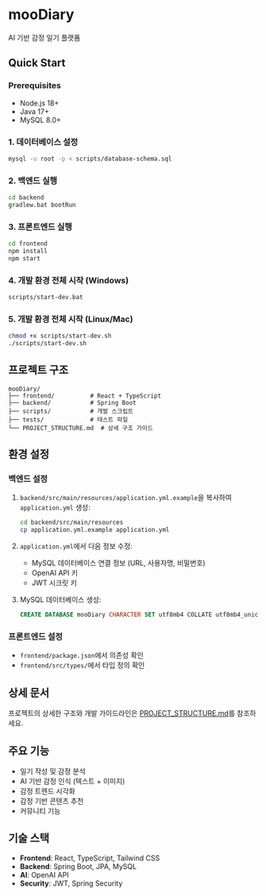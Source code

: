 # mooDiary

AI 기반 감정 일기 플랫폼

## Quick Start

### Prerequisites
- Node.js 18+
- Java 17+
- MySQL 8.0+

### 1. 데이터베이스 설정
```bash
mysql -u root -p < scripts/database-schema.sql
```

### 2. 백엔드 실행
```bash
cd backend
gradlew.bat bootRun
```

### 3. 프론트엔드 실행
```bash
cd frontend
npm install
npm start
```

### 4. 개발 환경 전체 시작 (Windows)
```bash
scripts/start-dev.bat
```

### 5. 개발 환경 전체 시작 (Linux/Mac)
```bash
chmod +x scripts/start-dev.sh
./scripts/start-dev.sh
```

## 프로젝트 구조

```
mooDiary/
├── frontend/          # React + TypeScript
├── backend/           # Spring Boot
├── scripts/           # 개발 스크립트
├── tests/             # 테스트 파일
└── PROJECT_STRUCTURE.md  # 상세 구조 가이드
```

## 환경 설정

### 백엔드 설정
1. `backend/src/main/resources/application.yml.example`을 복사하여 `application.yml` 생성:
   ```bash
   cd backend/src/main/resources
   cp application.yml.example application.yml
   ```

2. `application.yml`에서 다음 정보 수정:
   - MySQL 데이터베이스 연결 정보 (URL, 사용자명, 비밀번호)
   - OpenAI API 키
   - JWT 시크릿 키

3. MySQL 데이터베이스 생성:
   ```sql
   CREATE DATABASE mooDiary CHARACTER SET utf8mb4 COLLATE utf8mb4_unicode_ci;
   ```

### 프론트엔드 설정
- `frontend/package.json`에서 의존성 확인
- `frontend/src/types/`에서 타입 정의 확인

## 상세 문서

프로젝트의 상세한 구조와 개발 가이드라인은 [PROJECT_STRUCTURE.md](PROJECT_STRUCTURE.md)를 참조하세요.

## 주요 기능

- 일기 작성 및 감정 분석
- AI 기반 감정 인식 (텍스트 + 이미지)
- 감정 트렌드 시각화
- 감정 기반 콘텐츠 추천
- 커뮤니티 기능

## 기술 스택

- **Frontend**: React, TypeScript, Tailwind CSS
- **Backend**: Spring Boot, JPA, MySQL
- **AI**: OpenAI API
- **Security**: JWT, Spring Security
